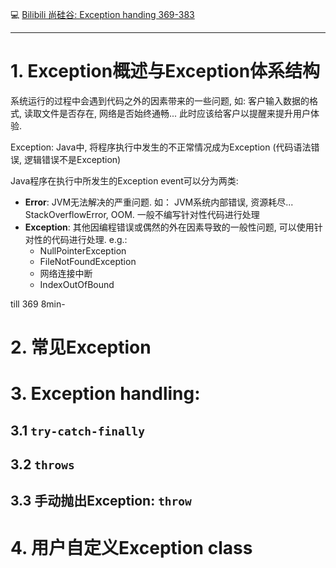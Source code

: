 :computer: [Bilibili 尚硅谷: Exception handing 369-383](https://www.bilibili.com/video/BV1Kb411W75N?p=371&vd_source=c6866d088ad067762877e4b6b23ab9df)

---

# 1. Exception概述与Exception体系结构
系统运行的过程中会遇到代码之外的因素带来的一些问题, 如: 客户输入数据的格式, 读取文件是否存在, 网络是否始终通畅... 此时应该给客户以提醒来提升用户体验.

Exception: Java中, 将程序执行中发生的不正常情况成为Exception (代码语法错误, 逻辑错误不是Exception)

Java程序在执行中所发生的Exception event可以分为两类:
+ **Error**:    JVM无法解决的严重问题. 如： JVM系统内部错误, 资源耗尽... StackOverflowError, OOM. 一般不编写针对性代码进行处理
+ **Exception**: 其他因编程错误或偶然的外在因素导致的一般性问题, 可以使用针对性的代码进行处理. e.g.:
  + NullPointerException
  + FileNotFoundException
  + 网络连接中断
  + IndexOutOfBound

till 369 8min-

# 2. 常见Exception




# 3. Exception handling: 
## 3.1 `try-catch-finally`


## 3.2 `throws`


## 3.3 手动抛出Exception: `throw`



# 4. 用户自定义Exception class